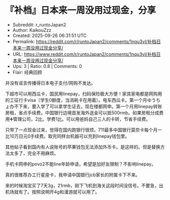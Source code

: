 # 『补档』日本来一周没用过现金，分享

- Subreddit: r_runtoJapan2
- Author: KaikouZzz
- Created: 2025-09-26 06:31:51 UTC
- Permalink: https://reddit.com/r/runtoJapan2/comments/1nqu3vl/补档日本来一周没用过现金分享/
- URL: https://www.reddit.com/r/runtoJapan2/comments/1nqu3vl/补档日本来一周没用过现金分享/
- Ups: 3 | Ratio: 0.8 | Comments: 0
- Flair: 经典回顾


并没有谣言传播得日本电子支付/网购不发达。

下超市可以用西瓜卡，国民用linepay，扫码保险极大方便！家具家电都是网购用的工征行卡visa（学生0额度，当消耗卡在用着）。电车西瓜卡。第一个月ゆうちょ办不下来，要入学了可以拿学生证去，现在楼都网申。第一个月用linepay转账房租，省点手续费。中国银行边境首发海外送金可以抵500rmb。如果房租分成费用➕管理公司，2比。学费1比。可以用爸妈自己三人的卡转，节省手续费。

只带了一点现金过来，觉得在国内跑银行很烦。711最多中国银行莫奈卡每个月一比10万日元0手续费。取完同样台机器可以充到linepay钱包里。

其他帖子看到国内有人说账号的苹果钱包无法添加外币卡。是这样的。但是替换方法太多了，完全不用麻烦。

手机卡网申的povo2不能line年龄申请，希望是加好友限制？不影响linepay。

真的很推荐办工行星座卡，我申请中国银行jcb家长的附属卡下不来。

来的时候淘宝买了7天3g，21rmb，刚下飞机到海关这段时间没信号。不要急，出机场就有了。按照说明开4g和漫游就可以用了。

